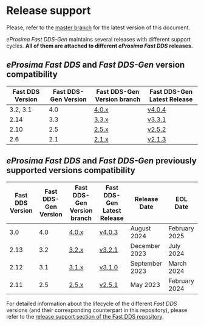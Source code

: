 # Release support


Please, refer to the [master branch](https://github.com/eProsima/Fast-DDS-Gen/blob/master/RELEASE_SUPPORT.md) for the latest version of this document.

*eProsima Fast DDS-Gen* maintains several releases with different support cycles.
**All of them are attached to different *eProsima Fast DDS* releases.**

## *eProsima Fast DDS* and *Fast DDS-Gen* version compatibility

|Fast DDS Version|Fast DDS-Gen Version|Fast DDS-Gen Version branch|Fast DDS-Gen Latest Release|
|----------------|--------------------|---------------------------|---------------------------|
|3.2, 3.1|4.0|[4.0.x](https://github.com/eProsima/Fast-DDS-Gen/tree/4.0.x)|[v4.0.4](https://github.com/eProsima/Fast-DDS-Gen/releases/tag/v4.0.4)|
|2.14|3.3|[3.3.x](https://github.com/eProsima/Fast-DDS-Gen/tree/3.3.x)|[v3.3.1](https://github.com/eProsima/Fast-DDS-Gen/releases/tag/v3.3.1)|
|2.10|2.5|[2.5.x](https://github.com/eProsima/Fast-DDS-Gen/tree/2.5.x)|[v2.5.2](https://github.com/eProsima/Fast-DDS-Gen/releases/tag/v2.5.2)|
|2.6|2.1|[2.1.x](https://github.com/eProsima/Fast-DDS-Gen/tree/2.1.x)|[v2.1.3](https://github.com/eProsima/Fast-DDS-Gen/releases/tag/v2.1.3)|

## *eProsima Fast DDS* and *Fast DDS-Gen* previously supported versions compatibility

|Fast DDS Version|Fast DDS-Gen Version|Fast DDS-Gen Version branch|Fast DDS-Gen Latest Release|Release Date|EOL Date|
|----------------|----------------|-----------------------|-----------------------|------------|--------|
|3.0|4.0|[4.0.x](https://github.com/eProsima/Fast-DDS-Gen/tree/4.0.x)|[v4.0.3](https://github.com/eProsima/Fast-DDS-Gen/releases/tag/v4.0.3)|August 2024|February 2025|
|2.13|3.2|[3.2.x](https://github.com/eProsima/Fast-DDS-Gen/tree/3.2.x)|[v3.2.1](https://github.com/eProsima/Fast-DDS-Gen/releases/tag/v3.2.1)|December 2023|July 2024|
|2.12|3.1|[3.1.x](https://github.com/eProsima/Fast-DDS-Gen/tree/3.1.x)|[v3.1.0](https://github.com/eProsima/Fast-DDS-Gen/releases/tag/v3.1.0)|September 2023|March 2024|
|2.11|2.5|[2.5.x](https://github.com/eProsima/Fast-DDS-Gen/tree/2.5.x)|[v2.5.1](https://github.com/eProsima/Fast-DDS-Gen/releases/tag/v2.5.1)|May 2023|February 2024|

For detailed information about the lifecycle of the different *Fast DDS* versions (and their corresponding counterpart in this repository), please refer to the [release support section of the Fast DDS repository](https://github.com/eProsima/Fast-DDS/blob/master/RELEASE_SUPPORT.md).
